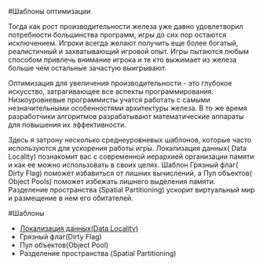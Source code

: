 #Шаблоны оптимизации

Тогда как рост производительности железа уже давно удовлетворил потребности большинства программ, игры до сих пор остаются исключением. Игроки всегда желают получить еще более богатый, реалистичный и захватывающий игровой опыт. Игры пытаются любым способом привлечь внимание игрока и те кто выжимает из железа больше чем остальные зачастую выигрывают.

Оптимизация для увеличения производительности - это глубокое искусство, затрагивающее все аспекты программирования. Низкоуровневые программисты учатся работать с самыми незначительными особенностями архитектуры железа. В то же время разработчики алгоритмов разрабатывают математические аппараты для повышения их эффективности.

Здесь я затрону несколько среднеуровневых шаблонов, которые часто используются для ускорения работы игры. Локализация данных( Data Locality) познакомит вас с современной иерархией организации памяти и как ее можно использовать в своих целях. Шаблон Грязный флаг( Dirty Flag) поможет избавиться от лишних вычислений, а Пул объектов( Object Pools) поможет избежать лишнего выделения памяти. Разделение пространства (Spatial Partitioning) ускорит виртуальный мир и размещение в нем его обитателей.

#Шаблоны

* [Локализация данных(Data Locality)](./chapter-6/6.1-data-locality)
* Грязный флаг(Dirty Flag)
* Пул объектов(Object Pool)
* Разделение пространства (Spatial Partitioning)


